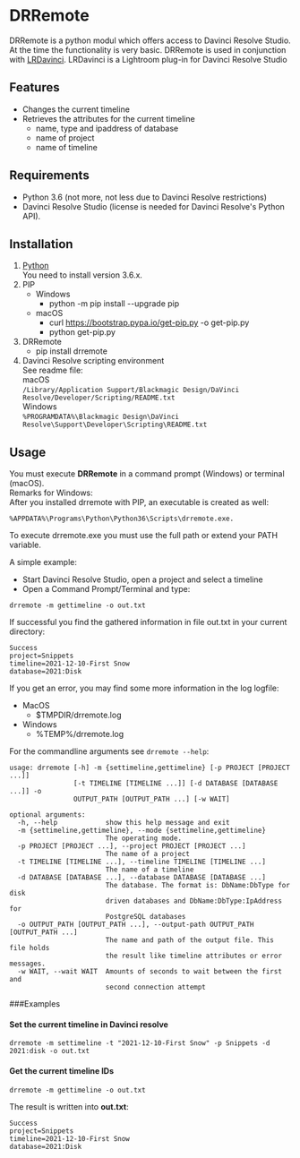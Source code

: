 # DRRemote

DRRemote is a python modul which offers access to Davinci Resolve Studio.
At the time the functionality is very basic. DRRemote is used in conjunction with [LRDavinci](https://github.com/sto3014/LRDavinci).
LRDavinci is a Lightroom plug-in for Davinci Resolve Studio

## Features
* Changes the current timeline
* Retrieves the attributes for the current timeline 
  * name, type and ipaddress of database
  * name of project
  * name of timeline

## Requirements
* Python 3.6 (not more, not less due to Davinci Resolve restrictions)  
* Davinci Resolve Studio (license is needed for Davinci Resolve's Python API).

## Installation
1. [Python](https://www.python.org/downloads/)  
    You need to install version 3.6.x.
2. PIP 
   * Windows
        * python -m pip install --upgrade pip
   * macOS
        * curl https://bootstrap.pypa.io/get-pip.py -o get-pip.py  
        * python get-pip.py
3. DRRemote
   * pip install drremote
4. Davinci Resolve scripting environment  
   See readme file:  
  macOS  
  ```/Library/Application Support/Blackmagic Design/DaVinci Resolve/Developer/Scripting/README.txt```  
  Windows  
    ```%PROGRAMDATA%\Blackmagic Design\DaVinci Resolve\Support\Developer\Scripting\README.txt```
## Usage
You must execute __DRRemote__ in a command prompt (Windows) or terminal (macOS).  
Remarks for Windows:  
After you installed drremote with PIP, an executable is created as well: 
```
%APPDATA%\Programs\Python\Python36\Scripts\drremote.exe.
```
To execute drremote.exe you must use the full path or extend your PATH variable.

A simple example:
* Start Davinci Resolve Studio, open a project and select a timeline
* Open a Command Prompt/Terminal and type:
```
drremote -m gettimeline -o out.txt
```
If successful you find the gathered information in file out.txt in your current directory:
```
Success
project=Snippets
timeline=2021-12-10-First Snow
database=2021:Disk
```
If you get an error, you may find some more information in the log logfile:
* MacOS  
  * $TMPDIR/drremote.log
* Windows  
  * %TEMP%/drremote.log


For the commandline arguments see ```drremote --help```:
```
usage: drremote [-h] -m {settimeline,gettimeline} [-p PROJECT [PROJECT ...]]
                [-t TIMELINE [TIMELINE ...]] [-d DATABASE [DATABASE ...]] -o
                OUTPUT_PATH [OUTPUT_PATH ...] [-w WAIT]

optional arguments:
  -h, --help            show this help message and exit
  -m {settimeline,gettimeline}, --mode {settimeline,gettimeline}
                        The operating mode.
  -p PROJECT [PROJECT ...], --project PROJECT [PROJECT ...]
                        The name of a project
  -t TIMELINE [TIMELINE ...], --timeline TIMELINE [TIMELINE ...]
                        The name of a timeline
  -d DATABASE [DATABASE ...], --database DATABASE [DATABASE ...]
                        The database. The format is: DbName:DbType for disk
                        driven databases and DbName:DbType:IpAddress for
                        PostgreSQL databases
  -o OUTPUT_PATH [OUTPUT_PATH ...], --output-path OUTPUT_PATH [OUTPUT_PATH ...]
                        The name and path of the output file. This file holds
                        the result like timeline attributes or error messages.
  -w WAIT, --wait WAIT  Amounts of seconds to wait between the first and
                        second connection attempt
```

###Examples  
#### Set the current timeline in Davinci resolve   
```
drremote -m settimeline -t "2021-12-10-First Snow" -p Snippets -d 2021:disk -o out.txt
```  

#### Get the current timeline IDs  
```
drremote -m gettimeline -o out.txt
```
The result is written into __out.txt__:
```
Success
project=Snippets
timeline=2021-12-10-First Snow
database=2021:Disk
```
